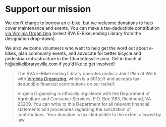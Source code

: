 # 

# Support our mission

We don't charge to borrow an e-bike, but we welcome donations to help cover maintenance
and events. You can make a tax-deductible contribution
[via Virginia Organizing](https://donatenow.networkforgood.org/1388125) (select
RVA E-BikeLending Library from the designation drop-down).

We also welcome volunteers who want to help get the word out about e-bikes, plan community
events, and advocate for better bicycle and pedestrian infrastructure in the
Charlottesville area. Get in touch at hi@ebikelibrarycville.com if you'd like to get
involved!

> The RVA E-BikeLending Library operates under a Joint Plan of Work with
> [Virginia Organizing](https://virginia-organizing.org/), which is a 501(c)3 and accepts
> tax-deductible financial contributions on our behalf.
>
> Virginia Organizing is officially registered with the Department of Agriculture and
> Consumer Services, P.O. Box 1163, Richmond, VA 23209. You can write to this Department
> for all relevant financial statements and procedures regarding the solicitation of
> contributions. Your donation is tax-deductible to the extent allowed by law.

